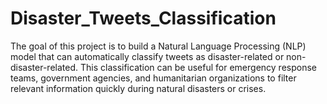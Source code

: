 # Disaster_Tweets_Classification
The goal of this project is to build a Natural Language Processing (NLP) model that can automatically classify tweets as disaster-related or non-disaster-related. This classification can be useful for emergency response teams, government agencies, and humanitarian organizations to filter relevant information quickly during natural disasters or crises.
